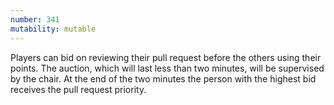 ```yaml
---
number: 341
mutability: mutable
---
```


Players can bid on reviewing their pull request before the others using their points. The auction, which will last less than two minutes, will be supervised by the chair. At the end of the two minutes the person with the highest bid receives the pull request priority.
